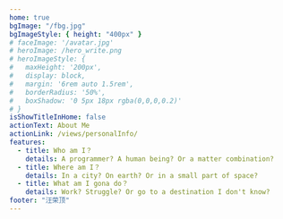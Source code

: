 ```yaml
---
home: true
bgImage: "/fbg.jpg"
bgImageStyle: { height: "400px" }
# faceImage: '/avatar.jpg'
# heroImage: /hero_write.png
# heroImageStyle: {
#   maxHeight: '200px',
#   display: block,
#   margin: '6rem auto 1.5rem',
#   borderRadius: '50%',
#   boxShadow: '0 5px 18px rgba(0,0,0,0.2)'
# }
isShowTitleInHome: false
actionText: About Me
actionLink: /views/personalInfo/
features:
  - title: Who am I？
    details: A programmer? A human being? Or a matter combination?
  - title: Where am I？
    details: In a city? On earth? Or in a small part of space?
  - title: What am I gona do？
    details: Work? Struggle? Or go to a destination I don't know?
footer: "汪荣顶"
---
```


